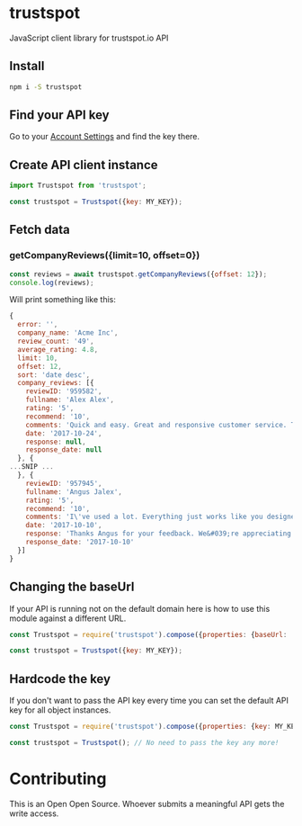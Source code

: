 # trustspot
JavaScript client library for trustspot.io API

## Install
```bash
npm i -S trustspot
```

## Find your API key

Go to your [Account Settings](https://trustspot.io/index.php/merchant/dashboard/settings) and find the key there.

## Create API client instance

```js
import Trustspot from 'trustspot';

const trustspot = Trustspot({key: MY_KEY});
```

## Fetch data

### getCompanyReviews({limit=10, offset=0})

```js
const reviews = await trustspot.getCompanyReviews({offset: 12});
console.log(reviews);
```

Will print something like this:
```js
{
  error: '',
  company_name: 'Acme Inc',
  review_count: '49',
  average_rating: 4.8,
  limit: 10,
  offset: 12,
  sort: 'date desc',
  company_reviews: [{
    reviewID: '959582',
    fullname: 'Alex Alex',
    rating: '5',
    recommend: '10',
    comments: 'Quick and easy. Great and responsive customer service. They answered any questions I had in a timely manner.',
    date: '2017-10-24',
    response: null,
    response_date: null
  }, {
...SNIP ...
  }, {
    reviewID: '957945',
    fullname: 'Angus Jalex',
    rating: '5',
    recommend: '10',
    comments: 'I\'ve used a lot. Everything just works like you designed it just for yourself.',
    date: '2017-10-10',
    response: 'Thanks Angus for your feedback. We&#039;re appreciating your comments and hope to see you again soon.',
    response_date: '2017-10-10'
  }]
}
```

## Changing the baseUrl

If your API is running not on the default domain here is how to use this module against a different URL.

```js
const Trustspot = require('trustspot').compose({properties: {baseUrl: 'localhost:8081'}});

const trustspot = Trustspot({key: MY_KEY});
```

## Hardcode the key

If you don't want to pass the API key every time you can set the default API key for all object instances.

```js
const Trustspot = require('trustspot').compose({properties: {key: MY_KEY}});

const trustspot = Trustspot(); // No need to pass the key any more!
```

# Contributing

This is an Open Open Source. Whoever submits a meaningful API gets the write access.
